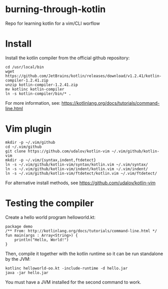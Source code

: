 # burning-through-kotlin
Repo for learning kotlin for a vim/CLI worflow

# Install
Install the kotlin compiler from the official github repository:

```
cd /usr/local/bin
wget https://github.com/JetBrains/kotlin/releases/download/v1.2.41/kotlin-compiler-1.2.41.zip
unzip kotlin-compiler-1.2.41.zip
mv kotlinc kotlin-compiler
ln -s kotlin-compiler/bin/* .
```
For more information, see: https://kotlinlang.org/docs/tutorials/command-line.html

# Vim plugin

```
mkdir -p ~/.vim/github
cd ~/.vim/github
git clone https://github.com/udalov/kotlin-vim ~/.vim/github/kotlin-vim
mkdir -p ~/.vim/{syntax,indent,ftdetect}
ln -s ~/.vim/github/kotlin-vim/syntax/kotlin.vim ~/.vim/syntax/
ln -s ~/.vim/github/kotlin-vim/indent/kotlin.vim ~/.vim/indent/
ln -s ~/.vim/github/kotlin-vim/ftdetect/kotlin.vim ~/.vim/ftdetect/
```
For alternative install methods, see https://github.com/udalov/kotlin-vim

# Testing the compiler
Create a hello world program helloworld.kt:
```
package demo
/** From: http://kotlinlang.org/docs/tutorials/command-line.html */
fun main(args : Array<String>) {
	println("Hello, World!")
}
```
Then, compile it together with the kotlin runtime so it can be run standalone by
the JVM:
```
kotlinc helloworld-oo.kt -include-runtime -d hello.jar
java -jar hello.jar
```
You must have a JVM installed for the second command to work.
